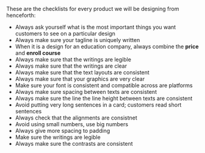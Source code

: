 These are the checklists for every product we will be designing from henceforth:
- Always ask yourself what is the most important things you want customers to see on a particular design
- Always make sure your tagline is uniquely written
- When it is a design for an education company, always combine the **price** and **enroll course**
- Always make sure that the writings are legible
- Always make sure that the writings are clear
- Always make sure that the text layouts are consistent
- Always make sure that your graphics are very clear
- Make sure your font is consistent and compatible across are platforms
- Always make sure spacing between texts are consistent
- Always make sure the line the line height between texts are consistent
- Avoid putting very long sentences in a card; customers read short sentences
- Always check that the alignments are consistnet
- Avoid using small numbers, use big numbers
- Always give more spacing to padding
- Make sure the writings are legible
- Always make sure the contrasts are consistent